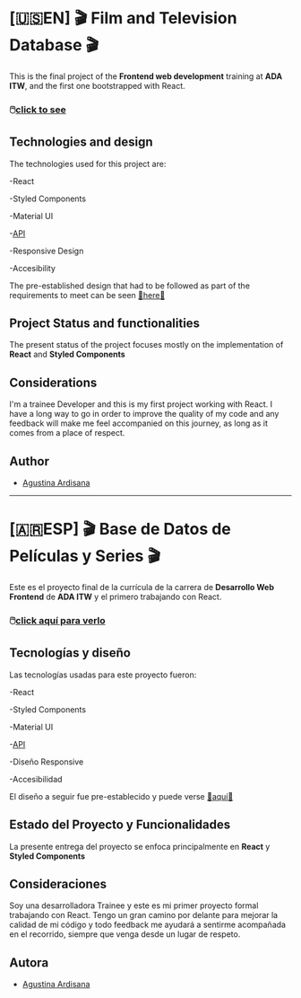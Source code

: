 # [🇺🇸EN] 🎬 Film and Television Database 🎬

This is the final project of the **Frontend web development** training at **ADA ITW**, and the first one bootstrapped with React.

### 🖱️[click to see](https://moviesandtvdatabase.netlify.app/)

## Technologies and design

The technologies used for this project are:

-React

-Styled Components

-Material UI

-[API](https://developers.themoviedb.org/4/getting-started/authorization)

-Responsive Design

-Accesibility

The pre-established design that had to be followed as part of the requirements to meet can be seen [🔗here🔗](https://ada-5ta-final-extra.netlify.app/)

## Project Status and functionalities

The present status of the project focuses mostly on the implementation of **React** and **Styled Components**

## Considerations

I'm a trainee Developer and this is my first project working with React. I have a long way to go in order to improve the quality of my code and any feedback will make me feel accompanied on this journey, as long as it comes from a place of respect.

## Author

- [Agustina Ardisana](https://www.linkedin.com/in/agustinaardisana/)

---

# [🇦🇷ESP] 🎬 Base de Datos de Películas y Series 🎬

Este es el proyecto final de la currícula de la carrera de **Desarrollo Web Frontend** de **ADA ITW** y el primero trabajando con React.

### 🖱️[click aquí para verlo](https://moviesandtvdatabase.netlify.app/)

## Tecnologías y diseño

Las tecnologías usadas para este proyecto fueron:

-React

-Styled Components

-Material UI

-[API](https://developers.themoviedb.org/4/getting-started/authorization)

-Diseño Responsive

-Accesibilidad

El diseño a seguir fue pre-establecido y puede verse [🔗aquí🔗](https://ada-5ta-final-extra.netlify.app/)

## Estado del Proyecto y Funcionalidades

La presente entrega del proyecto se enfoca principalmente en **React** y **Styled Components**

## Consideraciones

Soy una desarrolladora Trainee y este es mi primer proyecto formal trabajando con React. Tengo un gran camino por delante para mejorar la calidad de mi código y todo feedback me ayudará a sentirme acompañada en el recorrido, siempre que venga desde un lugar de respeto.

## Autora

- [Agustina Ardisana](https://www.linkedin.com/in/agustinaardisana/)
